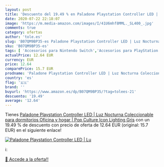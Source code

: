```yaml
---
layout: post
title: 'Descuento del 19.49 % en Paladone Playstation Controller LED | Lu'
date: 2020-07-22 22:18:07
image: 'https://m.media-amazon.com/images/I/41U6mhf8MML._SL400_.jpg'
comments: true
category: ofertas
author: 'tole.es'
slug: 'B07QM9BP35-es Paladone Playstation Controller LED | Luz Nocturna...'
sku: 'B07QM9BP35-es'
tags: [ 'Accesorios para Nintendo Switch','Accesorios para PlayStation 3','Accesorios para PlayStation 4','Accesorios para Xbox One','Auriculares gaming con micrófono para PlayStation 4','Auriculares gaming para Nintendo Switch','Auriculares gaming para PlayStation 3','Auriculares gaming para Xbox One','Hardware y juegos para Nintendo Switch','Hardware y juegos para PlayStation 3','Hardware y juegos para PlayStation 4','Hardware y juegos para Xbox One','Juegos para Nintendo Switch','Sistemas precursores y micro consolas','Videojuegos', ]
actualPrice: 12.64 EUR
currency: EUR
price: 12.64
comparePrice: 15.7 EUR
prodname: 'Paladone Playstation Controller LED | Luz Nocturna Coleccionable para dormitorios  Oficina y hogar | Pop Culture Icon Lighting  Gris'
country: 'es'
flag: '🇪🇸'
brand: ''
buyurl: 'https://www.amazon.es/dp/B07QM9BP35/?tag=tolees-21'
descuento: '19.49'
average: '12.64'
---
```


Tienes [Paladone Playstation Controller LED | Luz Nocturna Coleccionable para dormitorios  Oficina y hogar | Pop Culture Icon Lighting  Gris](https://www.amazon.es/dp/B07QM9BP35/?tag=tolees-21) con un 19.49 % de descuento con precio de oferta de 12.64 EUR (original: 15.7 EUR) en el siguiente enlace!

[![Paladone Playstation Controller LED | Lu](https://m.media-amazon.com/images/I/41U6mhf8MML._SL400_.jpg)](https://www.amazon.es/dp/B07QM9BP35/?tag=tolees-21)

ℹ️:


[🛒 Accede a la oferta!!](https://www.amazon.es/dp/B07QM9BP35/?tag=tolees-21)
